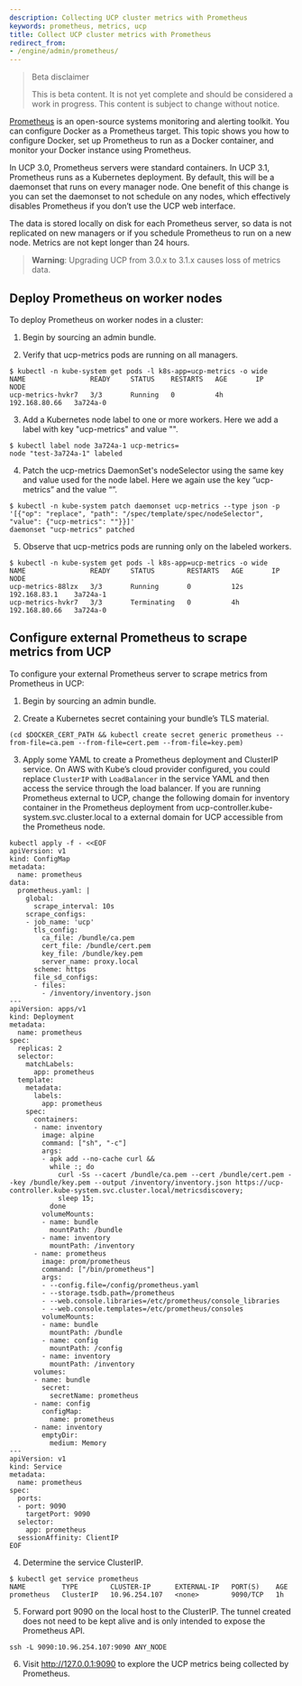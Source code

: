 ```yaml
---
description: Collecting UCP cluster metrics with Prometheus
keywords: prometheus, metrics, ucp
title: Collect UCP cluster metrics with Prometheus
redirect_from:
- /engine/admin/prometheus/
---
```


> Beta disclaimer
>
> This is beta content. It is not yet complete and should be considered a work in progress. This content is subject to change without notice.

[Prometheus](https://prometheus.io/) is an open-source systems monitoring and
alerting toolkit. You can configure Docker as a Prometheus target. This topic
shows you how to configure Docker, set up Prometheus to run as a Docker
container, and monitor your Docker instance using Prometheus.

In UCP 3.0, Prometheus servers were standard containers. In UCP 3.1, Prometheus runs as a Kubernetes deployment. By default, this will be a daemonset that runs on every manager node. One benefit of this change is you can set the daemonset to not schedule on any nodes, which effectively disables Prometheus if you don’t use the UCP web interface.

The data is stored locally on disk for each Prometheus server, so data is not replicated on new managers or if you schedule Prometheus to run on a new node. Metrics are not kept longer than 24 hours.

> **Warning**: Upgrading UCP from 3.0.x to 3.1.x causes loss of metrics data.

## Deploy Prometheus on worker nodes

To deploy Prometheus on worker nodes in a cluster:

1. Begin by sourcing an admin bundle.

2. Verify that ucp-metrics pods are running on all managers.

```
$ kubectl -n kube-system get pods -l k8s-app=ucp-metrics -o wide
NAME                READY     STATUS    RESTARTS   AGE       IP              NODE
ucp-metrics-hvkr7   3/3       Running   0          4h        192.168.80.66   3a724a-0
```

3. Add a Kubernetes node label to one or more workers.  Here we add a label with key "ucp-metrics" and value "".

```
$ kubectl label node 3a724a-1 ucp-metrics=
node "test-3a724a-1" labeled
```

4. Patch the ucp-metrics DaemonSet's nodeSelector using the same key and value used for the node label. Here we again use the key “ucp-metrics” and the value “”.

```
$ kubectl -n kube-system patch daemonset ucp-metrics --type json -p '[{"op": "replace", "path": "/spec/template/spec/nodeSelector", "value": {"ucp-metrics": ""}}]'
daemonset "ucp-metrics" patched
```

5. Observe that ucp-metrics pods are running only on the labeled workers.

```
$ kubectl -n kube-system get pods -l k8s-app=ucp-metrics -o wide
NAME                READY     STATUS        RESTARTS   AGE       IP              NODE
ucp-metrics-88lzx   3/3       Running       0          12s       192.168.83.1    3a724a-1
ucp-metrics-hvkr7   3/3       Terminating   0          4h        192.168.80.66   3a724a-0
```

## Configure external Prometheus to scrape metrics from UCP

To configure your external Prometheus server to scrape metrics from Prometheus in UCP:

1. Begin by sourcing an admin bundle.

2. Create a Kubernetes secret containing your bundle’s TLS material.

```
(cd $DOCKER_CERT_PATH && kubectl create secret generic prometheus --from-file=ca.pem --from-file=cert.pem --from-file=key.pem)
```

3. Apply some YAML to create a Prometheus deployment and ClusterIP service. On AWS with Kube’s cloud provider configured, you could replace `ClusterIP` with `LoadBalancer` in the service YAML and then access the service through the load balancer. If you are running Prometheus external to UCP, change the following domain for inventory container in the Prometheus deployment from ucp-controller.kube-system.svc.cluster.local to a external domain for UCP accessible from the Prometheus node.

```
kubectl apply -f - <<EOF
apiVersion: v1
kind: ConfigMap
metadata:
  name: prometheus
data:
  prometheus.yaml: |
    global:
      scrape_interval: 10s
    scrape_configs:
    - job_name: 'ucp'
      tls_config:
        ca_file: /bundle/ca.pem
        cert_file: /bundle/cert.pem
        key_file: /bundle/key.pem
        server_name: proxy.local
      scheme: https
      file_sd_configs:
      - files:
        - /inventory/inventory.json
---
apiVersion: apps/v1
kind: Deployment
metadata:
  name: prometheus
spec:
  replicas: 2
  selector:
    matchLabels:
      app: prometheus
  template:
    metadata:
      labels:
        app: prometheus
    spec:
      containers:
      - name: inventory
        image: alpine
        command: ["sh", "-c"]
        args:
        - apk add --no-cache curl &&
          while :; do
            curl -Ss --cacert /bundle/ca.pem --cert /bundle/cert.pem --key /bundle/key.pem --output /inventory/inventory.json https://ucp-controller.kube-system.svc.cluster.local/metricsdiscovery;
            sleep 15;
          done
        volumeMounts:
        - name: bundle
          mountPath: /bundle
        - name: inventory
          mountPath: /inventory
      - name: prometheus
        image: prom/prometheus
        command: ["/bin/prometheus"]
        args:
        - --config.file=/config/prometheus.yaml
        - --storage.tsdb.path=/prometheus
        - --web.console.libraries=/etc/prometheus/console_libraries
        - --web.console.templates=/etc/prometheus/consoles
        volumeMounts:
        - name: bundle
          mountPath: /bundle
        - name: config
          mountPath: /config
        - name: inventory
          mountPath: /inventory
      volumes:
      - name: bundle
        secret:
          secretName: prometheus
      - name: config
        configMap:
          name: prometheus
      - name: inventory
        emptyDir:
          medium: Memory
---
apiVersion: v1
kind: Service
metadata:
  name: prometheus
spec:
  ports:
  - port: 9090
    targetPort: 9090
  selector:
    app: prometheus
  sessionAffinity: ClientIP
EOF
```

4. Determine the service ClusterIP.

```
$ kubectl get service prometheus
NAME         TYPE        CLUSTER-IP      EXTERNAL-IP   PORT(S)    AGE
prometheus   ClusterIP   10.96.254.107   <none>        9090/TCP   1h
```

5. Forward port 9090 on the local host to the ClusterIP. The tunnel created does not need to be kept alive and is only intended to expose the Prometheus API.

```
ssh -L 9090:10.96.254.107:9090 ANY_NODE
```

6. Visit http://127.0.0.1:9090 to explore the UCP metrics being collected by Prometheus.
